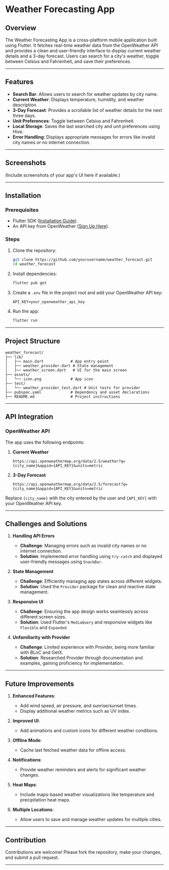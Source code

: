 # Weather Forecasting App

## Overview
The Weather Forecasting App is a cross-platform mobile application built using Flutter. It fetches real-time weather data from the OpenWeather API and provides a clean and user-friendly interface to display current weather details and a 3-day forecast. Users can search for a city's weather, toggle between Celsius and Fahrenheit, and save their preferences.

---

## Features

- **Search Bar**: Allows users to search for weather updates by city name.
- **Current Weather**: Displays temperature, humidity, and weather description.
- **3-Day Forecast**: Provides a scrollable list of weather details for the next three days.
- **Unit Preferences**: Toggle between Celsius and Fahrenheit.
- **Local Storage**: Saves the last searched city and unit preferences using Hive.
- **Error Handling**: Displays appropriate messages for errors like invalid city names or no internet connection.

---

## Screenshots
(Include screenshots of your app's UI here if available.)

---

## Installation

### Prerequisites
- Flutter SDK ([Installation Guide](https://flutter.dev/docs/get-started/install)).
- An API key from OpenWeather ([Sign Up Here](https://openweathermap.org/api)).

### Steps
1. Clone the repository:
   ```bash
   git clone https://github.com/yourusername/weather_forecast.git
   cd weather_forecast
   ```
2. Install dependencies:
   ```bash
   flutter pub get
   ```
3. Create a `.env` file in the project root and add your OpenWeather API key:
   ```
   API_KEY=your_openweather_api_key
   ```
4. Run the app:
   ```bash
   flutter run
   ```

---

## Project Structure
```
weather_forecast/
├── lib/
│   ├── main.dart            # App entry point
│   ├── weather_provider.dart # State management
│   ├── weather_screen.dart   # UI for the main screen
├── assets/
│   └── icon.png             # App icon
├── test/
│   └── weather_provider_test.dart # Unit tests for provider
├── pubspec.yaml             # Dependency and asset declarations
├── README.md                # Project instructions
```

---

## API Integration

### OpenWeather API
The app uses the following endpoints:

1. **Current Weather**
   ```
   https://api.openweathermap.org/data/2.5/weather?q={city_name}&appid={API_KEY}&units=metric
   ```

2. **3-Day Forecast**
   ```
   https://api.openweathermap.org/data/2.5/forecast?q={city_name}&appid={API_KEY}&units=metric
   ```

Replace `{city_name}` with the city entered by the user and `{API_KEY}` with your OpenWeather API key.

---

## Challenges and Solutions

1. **Handling API Errors**
   - **Challenge**: Managing errors such as invalid city names or no internet connection.
   - **Solution**: Implemented error handling using `try-catch` and displayed user-friendly messages using `SnackBar`.

2. **State Management**
   - **Challenge**: Efficiently managing app states across different widgets.
   - **Solution**: Used the `Provider` package for clean and reactive state management.

3. **Responsive UI**
   - **Challenge**: Ensuring the app design works seamlessly across different screen sizes.
   - **Solution**: Used Flutter's `MediaQuery` and responsive widgets like `Flexible` and `Expanded`.

4. **Unfamiliarity with Provider**
   - **Challenge**: Limited experience with Provider, being more familiar with BLoC and GetX.
   - **Solution**: Researched Provider through documentation and examples, gaining proficiency for implementation.

---

## Future Improvements

1. **Enhanced Features**:
   - Add wind speed, air pressure, and sunrise/sunset times.
   - Display additional weather metrics such as UV index.

2. **Improved UI**:
   - Add animations and custom icons for different weather conditions.

3. **Offline Mode**:
   - Cache last fetched weather data for offline access.

4. **Notifications**:
   - Provide weather reminders and alerts for significant weather changes.

5. **Heat Maps**:
   - Include maps-based weather visualizations like temperature and precipitation heat maps.

6. **Multiple Locations**:
   - Allow users to save and manage weather updates for multiple cities.

---

## Contribution

Contributions are welcome! Please fork the repository, make your changes, and submit a pull request.

---
